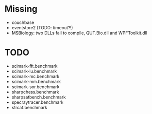 # Missing

* couchbase
* eventstore2 (TODO: timeout?!)
* MSBiology: two DLLs fail to compile, QUT.Bio.dll and WPFToolkit.dll


# TODO

* scimark-fft.benchmark
* scimark-lu.benchmark
* scimark-mc.benchmark
* scimark-mm.benchmark
* scimark-sor.benchmark
* sharpchess.benchmark
* sharpsatbench.benchmark
* specraytracer.benchmark
* strcat.benchmark
